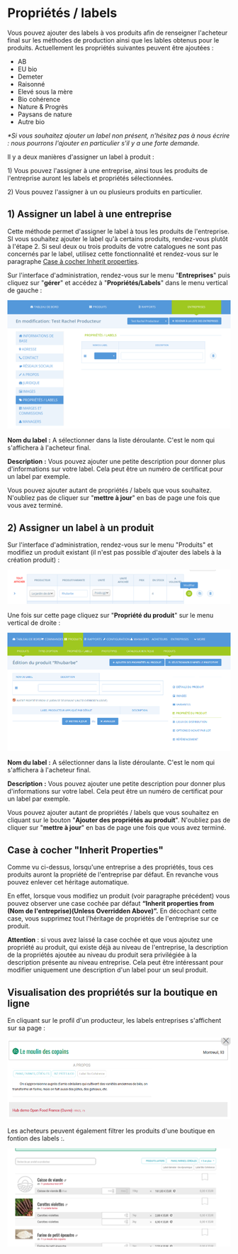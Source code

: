 # Propriétés / labels

Vous pouvez ajouter des labels à vos produits afin de renseigner l'acheteur final sur les méthodes de production ainsi que les lables obtenus pour le produits. Actuellement les propriétés suivantes peuvent être ajoutées :

* AB
* EU bio
* Demeter
* Raisonné
* Elevé sous la mère
* Bio cohérence
* Nature & Progrès
* Paysans de nature
* Autre bio

_\*Si vous souhaitez ajouter un label non présent, n'hésitez pas à nous écrire : nous pourrons l'ajouter en particulier s'il y a une forte demande._

Il y a deux manières d'assigner un label à produit :

1\) Vous pouvez l'assigner à une entreprise, ainsi tous les produits de l'entreprise auront les labels et propriétés sélectionnées.

2\) Vous pouvez l'assigner à un ou plusieurs produits en particulier.

## 1\) Assigner un label à une entreprise

Cette méthode permet d'assigner le label à tous les produits de l'entreprise. SI vous souhaitez ajouter le label qu'à certains produits, rendez-vous plutôt à l'étape 2. Si seul deux ou trois produits de votre catalogues ne sont pas concernés par le label, utilisez cette fonctionnalité et rendez-vous sur le paragraphe [Case à cocher Inherit properties](product-properties.md#case-a-cocher-inherit-properties).

Sur l'interface d'administration, rendez-vous sur le menu "**Entreprises**" puis cliquez sur "**gérer**" et accédez à "**Propriétés/Labels**" dans le menu vertical de gauche :

![](../../.gitbook/assets/image%20%2836%29.png)

**Nom du label** **:** A sélectionner dans la liste déroulante. C'est le nom qui s'affichera à l'acheteur final.

**Description** **:** Vous pouvez ajouter une petite description pour donner plus d'informations sur votre label. Cela peut être un numéro de certificat pour un label par exemple.

Vous pouvez ajouter autant de propriétés / labels que vous souhaitez. N'oubliez pas de cliquer sur "**mettre à jour**" en bas de page une fois que vous avez terminé.

## 2\) Assigner un label à un produit

Sur l'interface d'administration, rendez-vous sur le menu "Produits" et modifiez un produit existant \(il n'est pas possible d'ajouter des labels à la création produit\) :

![](../../.gitbook/assets/image%20%284%29.png)

Une fois sur cette page cliquez sur "**Propriété du produit**" sur le menu vertical de droite :

![](../../.gitbook/assets/image%20%2868%29.png)

**Nom du label** **:** A sélectionner dans la liste déroulante. C'est le nom qui s'affichera à l'acheteur final.

**Description** **:** Vous pouvez ajouter une petite description pour donner plus d'informations sur votre label. Cela peut être un numéro de certificat pour un label par exemple.

Vous pouvez ajouter autant de propriétés / labels que vous souhaitez en cliquant sur le bouton "**Ajouter des propriétés au produit**". N'oubliez pas de cliquer sur "**mettre à jour**" en bas de page une fois que vous avez terminé.

## Case à cocher "Inherit Properties"

Comme vu ci-dessus, lorsqu'une entreprise a des propriétés, tous ces produits auront la propriété de l'entreprise par défaut. En revanche vous pouvez enlever cet héritage automatique.

En effet, lorsque vous modifiez un produit \(voir paragraphe précédent\) vous pouvez observer une case cochée par défaut **“Inherit properties from \(Nom de l'entreprise\)\(Unless Overridden Above\)”.** En décochant cette case, vous supprimez tout l'héritage de propriétés de l'entreprise sur ce produit.

**Attention** : si vous avez laissé la case cochée et que vous ajoutez une propriété au produit, qui existe déjà au niveau de l'entreprise, la description de la propriétés ajoutée au niveau du produit sera privilégiée à la description présente au niveau entreprise. Cela peut être intéressant pour modifier uniquement une description d'un label pour un seul produit.

## Visualisation des propriétés sur la boutique en ligne

En cliquant sur le profil d'un producteur, les labels entreprises s'affichent sur sa page :

![](../../.gitbook/assets/image%20%2864%29.png)

Les acheteurs peuvent également filtrer les produits d'une boutique en fontion des labels :.

![](../../.gitbook/assets/image%20%2828%29.png)



